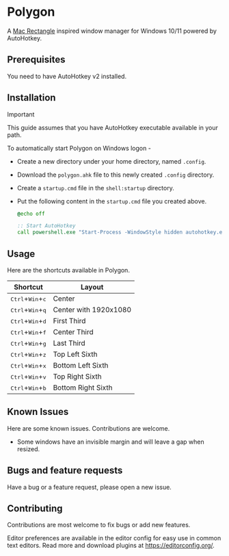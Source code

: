 # Polygon

A [Mac Rectangle](https://github.com/rxhanson/Rectangle) inspired window manager for Windows 10/11 powered by AutoHotkey.

## Prerequisites

You need to have AutoHotkey v2 installed.

## Installation

> [!IMPORTANT] 
> This guide assumes that you have AutoHotkey executable available in your path.

To automatically start Polygon on Windows logon -

- Create a new directory under your home directory, named `.config`.
- Download the `polygon.ahk` file to this newly created `.config` directory.
- Create a `startup.cmd` file in the `shell:startup` directory.
- Put the following content in the `startup.cmd` file you created above.
  
  ```cmd
  @echo off

  :: Start AutoHotkey
  call powershell.exe "Start-Process -WindowStyle hidden autohotkey.exe ""$HOME\.config\polygon.ahk"""
  ```

## Usage

Here are the shortcuts available in Polygon.

| Shortcut | Layout |
|---|---|
| <kbd>Ctrl</kbd>+<kbd>Win</kbd>+<kbd>c</kbd> | Center |
| <kbd>Ctrl</kbd>+<kbd>Win</kbd>+<kbd>q</kbd> | Center with 1920x1080 |
| <kbd>Ctrl</kbd>+<kbd>Win</kbd>+<kbd>d</kbd> | First Third |
| <kbd>Ctrl</kbd>+<kbd>Win</kbd>+<kbd>f</kbd> | Center Third |
| <kbd>Ctrl</kbd>+<kbd>Win</kbd>+<kbd>g</kbd> | Last Third |
| <kbd>Ctrl</kbd>+<kbd>Win</kbd>+<kbd>z</kbd> | Top Left Sixth |
| <kbd>Ctrl</kbd>+<kbd>Win</kbd>+<kbd>x</kbd> | Bottom Left Sixth |
| <kbd>Ctrl</kbd>+<kbd>Win</kbd>+<kbd>v</kbd> | Top Right Sixth |
| <kbd>Ctrl</kbd>+<kbd>Win</kbd>+<kbd>b</kbd> | Bottom Right Sixth |

## Known Issues

Here are some known issues. Contributions are welcome.

- Some windows have an invisible margin and will leave a gap when resized.

## Bugs and feature requests

Have a bug or a feature request, please open a new issue.

## Contributing

Contributions are most welcome to fix bugs or add new features.

Editor preferences are available in the editor config for easy use in common text editors. Read more and download plugins at https://editorconfig.org/.
